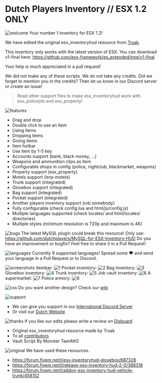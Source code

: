# Dutch Players Inventory // ESX 1.2 ONLY
![welcome](https://www.gemeentenieuwstad.nl/wp-content/uploads/2020/10/welcome.png)
Your number 1 inventory for ESX 1.2!

We have edited the original esx_inventoryhud resource from [Trsak](https://forum.cfx.re/t/release-esx-inventory-hud-2-4-properties-trunks-players-shops-storages/).

This inventory only works with the latest version of ESX. You can download v1-final here: https://github.com/esx-framework/es_extended/tree/v1-final

Your help is much appreciated in a pull request!

We did not make any of these scripts. We do not take any credits. Did we forget to mention you in the credits? Then let us know in our Discord server or create an issue!
    
> Read other support files to make esx_inventoryhud work with esx_policejob and esx_property!

![features](https://www.gemeentenieuwstad.nl/wp-content/uploads/2020/10/features.png)
- Drag and drop
- Double click to use an item
- Using items
- Dropping items
- Giving items
- Item hotbar
- Use item by 1-5 key
- Accounts support (bank, black money, ...)
- Weapons and ammunition clips as item
- Configurable shops in config (police, nightclub, blackmarket, weapons)
- Property support (esx_property)
- Motels support (lsrp-motels)
- Trunk support (integrated)
- Glovebox support (integrated)
- Bag support (integrated)
- Pocket support (integrated)
- Another players inventory support (rob somebody)
- Fully configurable (check config.lua and html/js/config.js)
- Multiple languages supported (check locales/ and html/locales/ directories)
- Multiple styles (minimum resolution is 720p and maximum is 4K)

![bugs](https://www.gemeentenieuwstad.nl/wp-content/uploads/2020/10/sendpr.png)
The latest MySQL plugin could break this resource! Only use: https://github.com/dutchplayers/MySQL-for-ESX-Inventory-HUD
Do you have an improvement or bugfix? Feel free to share it in a Pull Request! 

![languages](https://www.gemeentenieuwstad.nl/wp-content/uploads/2020/10/languages.png)
Currently 9 supported languages! Spread some ❤️ and send your language in a Pull Request or to Discord.

![screenshots](https://www.gemeentenieuwstad.nl/wp-content/uploads/2020/10/screenshots.png)
Itembar:
![1](https://raw.githubusercontent.com/dutchplayers/ESX-1.2-Inventory-HUD/master/Example_01.jpg)
Pocket inventory:
![2](https://raw.githubusercontent.com/dutchplayers/ESX-1.2-Inventory-HUD/master/example_02.jpg)
Bag inventory:
![3](https://raw.githubusercontent.com/dutchplayers/ESX-1.2-Inventory-HUD/master/example_03.jpg)
Glovebox inventory:
![4](https://raw.githubusercontent.com/dutchplayers/ESX-1.2-Inventory-HUD/master/example_04.jpg)
Trunk inventory:
![5](https://raw.githubusercontent.com/dutchplayers/ESX-1.2-Inventory-HUD/master/example_05.jpg)
Job vault inventory:
![6](https://raw.githubusercontent.com/dutchplayers/ESX-1.2-Inventory-HUD/master/example_06.jpg)
A supermarket:
![7](https://raw.githubusercontent.com/dutchplayers/ESX-1.2-Inventory-HUD/master/example_07.jpg)
Police armory:
![8](https://raw.githubusercontent.com/dutchplayers/ESX-1.2-Inventory-HUD/master/example_08.jpg)

![css](https://www.gemeentenieuwstad.nl/wp-content/uploads/2020/10/customcss.png)
Do you want another design? Check our [wiki](https://github.com/dutchplayers/ESX-1.2-Inventory-HUD/wiki/11.-Custom-Design-(OPTIONAL))

![support](https://www.gemeentenieuwstad.nl/wp-content/uploads/2020/10/support.png)
- We can give you support in our [International Discord Server](https://www.dutch-players.nl/joindiscord)
- Or visit our [Dutch Website](https://www.dutch-players.nl/)

![thanks](https://www.gemeentenieuwstad.nl/wp-content/uploads/2020/10/thanks.png)
If you like our edits please write a review on [Disboard](https://disboard.org/nl/server/411618887227146251#reviews)
- Original esx_inventoryhud resource made by Trsak
- To all [contributors](https://github.com/dutchplayers/ESX-1.2-Inventory-HUD/graphs/contributors)
- Vault Script By Monster TaerAttO

![original](https://www.gemeentenieuwstad.nl/wp-content/uploads/2020/10/originalthreads.png)
We have used these resources.
- https://forum.fivem.net/t/esx-inventoryhud-glovebox/687328
- https://forum.fivem.net/t/release-esx-inventory-hud-2-0/388318
- https://forum.fivem.net/t/addon-esx-inventory-hud-vehicle-trunk/458152
